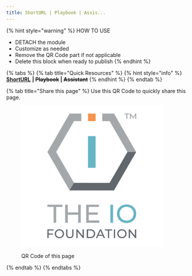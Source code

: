 ```yaml
---
title: ShortURL | Playbook | Assis...
---
```


{% hint style="warning" %}
HOW TO USE

* DETACH the module
* Customize as needed
* Remove the QR Code part if not applicable
* Delete this block when ready to publish
{% endhint %}

{% tabs %}
{% tab title="Quick Resources" %}
{% hint style="info" %}
[**ShortURL**](https://short.theiofoundation.org/TIOFOrgBoards) **|&#x20;**~~**Playbook**~~**&#x20;|&#x20;**~~**Assistant**~~
{% endhint %}
{% endtab %}

{% tab title="Share this page" %}
Use this QR Code to quickly share this page.

<figure><img src="../assets/[TIOF] Comms [P] TIOF Full Logo C T HiRes ENG v1.6.png" alt="" width="375"><figcaption><p>QR Code of this page</p></figcaption></figure>
{% endtab %}
{% endtabs %}

